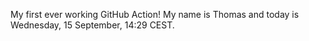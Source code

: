 My first ever working GitHub Action!
My name is Thomas and today is Wednesday, 15 September, 14:29 CEST. 
